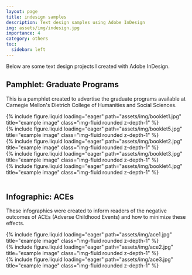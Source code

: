 ```yaml
---
layout: page
title: indesign samples
description: Text design samples using Adobe InDesign
img: assets/img/indesign.jpg
importance: 4
category: others
toc:
  sidebar: left
---
```

Below are some text design projects I created with Adobe InDesign. 

## Pamphlet: Graduate Programs 

This is a pamphlet created to advertise the graduate programs available at Carnegie Mellon's Dietrich College of Humanities and Social Sciences. 


<div class="row">
    <div class="col-sm mt-3 mt-md-0">
        {% include figure.liquid loading="eager" path="assets/img/booklet1.jpg" title="example image" class="img-fluid rounded z-depth-1" %}
    </div>
    <div class="col-sm mt-3 mt-md-0">
        {% include figure.liquid loading="eager" path="assets/img/booklet5.jpg" title="example image" class="img-fluid rounded z-depth-1" %}
    </div>
</div>

<div class="row">
    <div class="col-sm mt-3 mt-md-0">
        {% include figure.liquid loading="eager" path="assets/img/booklet2.jpg" title="example image" class="img-fluid rounded z-depth-1" %}
    </div>
</div>

<div class="row">
    <div class="col-sm mt-3 mt-md-0">
        {% include figure.liquid loading="eager" path="assets/img/booklet3.jpg" title="example image" class="img-fluid rounded z-depth-1" %}
    </div>
</div>

<div class="row">
    <div class="col-sm mt-3 mt-md-0">
        {% include figure.liquid loading="eager" path="assets/img/booklet4.jpg" title="example image" class="img-fluid rounded z-depth-1" %}
    </div>
</div>
<br>

## Infographic: ACEs

These infographics were created to inform readers of the negative outcomes of ACEs (Adverse Childhood Events) and how to minimize these effects. 

<div class="row">
    <div class="col-sm mt-3 mt-md-0">
        {% include figure.liquid loading="eager" path="assets/img/ace1.jpg" title="example image" class="img-fluid rounded z-depth-1" %}
    </div>
        <div class="col-sm mt-3 mt-md-0">
        {% include figure.liquid loading="eager" path="assets/img/ace2.jpg" title="example image" class="img-fluid rounded z-depth-1" %}
    </div>
</div>


<div class="row">
    <div class="col-sm mt-3 mt-md-0">
        {% include figure.liquid loading="eager" path="assets/img/ace3.jpg" title="example image" class="img-fluid rounded z-depth-1" %}
    </div>
        <div class="col-sm mt-3 mt-md-0">
    </div>
</div>


